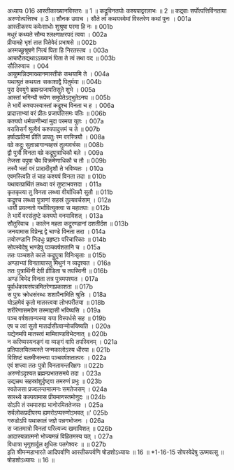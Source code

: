 अध्यायः 016
आस्तीकाख्यानविस्तरः ॥ 1 ॥ कद्रूविनतयोः कश्यपाद्वरलाभः ॥ 2 ॥ कद्र्वाः सर्पोत्पत्तिर्विनताया अरुणोत्पत्तिश्च ॥ 3 ॥
शौनक उवाच ।
सौते त्वं कथयस्वेमां विस्तरेण कथां पुनः ।	001a  
आस्तीकस्य कवेःसाधोः शुश्रूषा परमा हि नः ॥	001b  
मधुरं कथ्यते सौम्य श्लक्ष्णाक्षरपदं त्वया ।	002a  
प्रीयामहे भृशं तात पितेवेदं प्रभाषसे ॥	002b  
अस्मच्छुश्रूषणे नित्यं पिता हि निरतस्तव ।	003a  
आचष्टैतद्यथाऽऽख्यानं पिता ते त्वं तथा वद ॥	003b  
सौतिरुवाच ।	004  
आयुष्मन्निदमाख्यानमास्तीकं कथयामि ते ।	004a  
यथाश्रुतं कथयतः सकाशाद्वै पितुर्मया ॥	004b  
पुरा देवयुगे ब्रह्मन्प्रजापतिसुते शुभे ।	005a  
आस्तां भगिन्यौ रूपेण समुपेतेऽद्भुतेऽनघ ॥	005b  
ते भार्ये कश्यपस्यास्तां कद्रूश्च विनता च ह ।	006a  
प्रादात्ताभ्यां वरं प्रीतः प्रजापतिसमः पतिः ॥	006b  
कश्यपो धर्मपत्नीभ्यां मुदा परमया युतः ।	007a  
वरातिसर्गं श्रुत्वैवं कश्यपादुत्तमं च ते ॥	007b  
हर्षादप्रतिमां प्रीतिं प्रापतुः स्म वरस्त्रियौ ।	008a  
वव्रे कद्रूः सुतान्नागान्सहस्रं तुल्यवर्चसः ॥	008b  
द्वौ पुत्रौ विनता वव्रे कद्रूपुत्राधिकौ बले ।	009a  
तेजसा वपुषा चैव विक्रमेणाधिकौ च तौ ॥	009b  
तस्यै भर्ता वरं प्रादादीदृशौ ते भविष्यतः ।	010a  
एवमस्त्विति तं चाह कश्यपं विनता तदा ॥	010b  
यथावत्प्रार्थितं लब्ध्वा वरं तुष्टाभवत्तदा ।	011a  
कृतकृत्या तु विनता लब्ध्वा वीर्याधिकौ सुतौ ॥	011b  
कद्रूश्च लब्ध्वा पुत्राणां सहस्रं तुल्यवर्चसाम् ।	012a  
धार्यौ प्रयत्नतो गर्भावित्युक्त्वा स महातपाः ॥	012b  
ते भार्ये वरसंतुष्टे कश्यपो वनमाविशत् ।	013a  
सौतुरिवाच ।
कालेन महता कद्रूरण्डानां दशतीर्दश ॥	013b  
जनयामास विप्रेन्द्र द्वे चाण्डे विनता तदा ।	014a  
तयोरण्डानि निदधुः प्रहृष्टाः परिचारिकाः ॥	014b  
सोपस्वेदेषु भाण्डेषु पञ्चवर्षशतानि च ।	015a  
ततः पञ्चशते काले कद्रूपुत्रा विनिःसृताः ॥	015b  
अण्डाभ्यां विनतायास्तु मिथुनं न व्यदृश्यत ।	016a  
ततः पुत्रार्थिनी देवी व्रीडिता च तपस्विनी ॥	016b  
अण्डं बिभेद विनता तत्र पुत्रमपश्यत ।	017a  
पूर्वार्धकायसंपन्नमितरेणाप्रकाशता ॥	017b  
स पुत्रः क्रोधसंरब्धः शशापैनामिति श्रुतिः ।	018a  
योऽहमेवं कृतो मातस्त्वया लोभपरीतया ॥	018b  
शरीरेणासमग्रेण तस्माद्दासी भविष्यसि ।	019a  
पञ्च वर्षशतान्यस्या यया विस्पर्धसे सह ॥	019b  
एष च त्वां सुतो मातर्दासीत्वान्मोचयिष्यति ।	020a  
यद्येनमपि मातस्त्वं मामिवाण्डविभेदनात् ॥	020b  
न करिष्यस्यनङ्गं वा व्यङ्गं वापि तपस्विनम् ।	021a  
प्रतिपालयितव्यस्ते जन्मकालोऽस्य धीरया ॥	021b  
विशिष्टं बलमीप्सन्त्या पञ्चवर्षशतात्परः ।	022a  
एवं शप्त्वा ततः पुत्रो विनतामन्तरिक्षगः ॥	022b  
अरुणोऽदृश्यत ब्रह्मन्प्रभातसमये तदा ।	023a  
उद्यन्नथ सहस्रांशुर्दृष्ट्वा तमरुणं प्रभुः ॥	023b  
स्वतेजसा प्रज्वलन्तमात्मनः समतेजसम् ।	024a  
सारथ्ये कल्पयामास प्रीयमाणस्तमोनुदः ॥	024b  
सोऽपि तं रथमारुह्य भानोरमिततेजसः ।	025a  
सर्वलोकप्रदीपस्य ह्यमरोऽप्यरुणोऽभवत् ॥\'	025b  
गरुडोऽपि यथाकालं जज्ञे पन्नगभोजनः ।	026a  
स जातमात्रो विनतां परित्यज्य खमाविशत् ॥	026b  
आदास्यन्नात्मनो भोज्यमन्नं विहितमस्य यत् ।	027a  
विधात्रा भृगुशार्दूल क्षुधितः पतगेश्वरः ॥ ॥	027b  
इति श्रीमन्महाभारते आदिपर्वाणि आस्तीकपर्वणि षोडशोऽध्यायः ॥ 16 ॥
*1-16-15 सोपस्वेदेषु ऊष्मवत्सु ॥ षोडशोऽध्यायः ॥ 16 ॥

